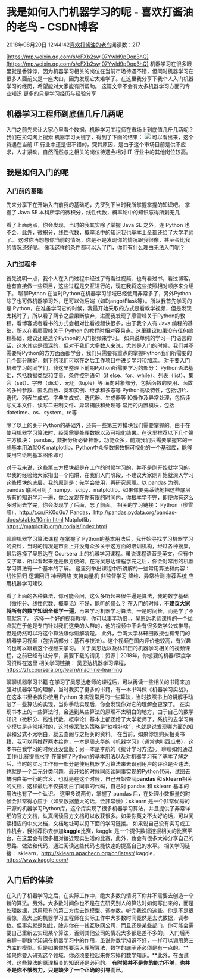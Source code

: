 
# 我是如何入门机器学习的呢 - 喜欢打酱油的老鸟 - CSDN博客


2018年08月20日 12:44:42[喜欢打酱油的老鸟](https://me.csdn.net/weixin_42137700)阅读数：217


[https://mp.weixin.qq.com/s/eFXb2swj07Ywld9pDop3hQ](https://mp.weixin.qq.com/s/eFXb2swj07Ywld9pDop3hQ)
机器学习在很多眼里就是香饽饽，因为机器学习相关的岗位在当前市场待遇不错，但同时机器学习在很多人面前又是一座大山，因为发现它太难学了。在这里我分享下我个人入门机器学习的经历，希望能对大家能有所帮助。
这篇文章不会有太多机器学习方面的专业知识
更多的只是学习经历与经验分享

## 机器学习工程师到底值几斤几两呢
入门之前先来让大家心里看个数据，机器学习工程师在市场上到底值几斤几两呢？我们在拉勾网上搜索 机器学习关键字，得到了下面的结果：
![](https://img-blog.csdn.net/20180820124320223?watermark/2/text/aHR0cHM6Ly9ibG9nLmNzZG4ubmV0L3dlaXhpbl80MjEzNzcwMA==/font/5a6L5L2T/fontsize/400/fill/I0JBQkFCMA==/dissolve/70)
可以看出来，这个待遇在当前 IT 行业中还是很不错的，究其原因，是由于这个市场目前是供不应求，人才紧缺，自然而然与之相关的岗位待遇会相对 IT 行业中的其他岗位较高。
## 我是如何入门的呢
### 入门前的基础
先来分享下在开始入门前我的基础吧，先罗列下当时我所掌握掌握的知识吧。
掌握了 Java SE
本科所学的微积分，线性代数，概率论中的知识忘得所剩无几

看了上面两点，你会发现，当时的我其实除了掌握 Java SE 之外，连 Python 也不会，此外，微积分，线性代数，概率论中的知识我也基本上全都还给了大学老师了。
这时你再想想你当前的情况，你是不是发现你的情况跟我很像，甚至会比我的情况还好呢。
像我这样的条件都可以入了门，你们有什么理由无法入门呢？
### 入门过程中
首先说明一点，我个人在入门过程中经过了有看过视频、也有看过书，看过博客，也有直接做一些项目，这些过程是交互进行的，现在我将这些按照相对顺序来介绍下。
聊聊Python
在当时Python在机器学习领域已经使用非常多了，另外Python除了也可做机器学习外，还可以做后端（如Django/Flask等）。所以我首先学习的是 Python，在准备学习它的时候，我最开始采取的方式是看教学视频，但是发现太耗时了，所以看了两节之后果断放弃，进而我发现了廖雪峰关于Python的教程，看博客或者看书的方式会相对比看视频快很多，由于我个人有 Java 编程的基础，所以在看廖雪峰关于 Python 的教程时相对容易点。这里建议如果没有任何编程基础，建议还是选个Python的入门视频来学习。
如果说单纯的学习一门语言的话，这水其实是很深的，但对于我们大多数人来说，尤其是入门的时候，我们并不需要将Python的方方面面都学会，我们只需要有重点的掌握Python我们所需要的几个部分就好，剩下的我们可以在之后工作项目中进步学习和加深。
对于要入门机器学习的同学们，我这里整理下前期Python所需要学习的部分：
Python语法基础，包括数据类型和变量、条件控制语句（if else、for、while）、列表（list）、集合（set）、字典（dict）、元组（tuple）等
面向对象部分，包括函数的使用、函数的多种参数、匿名函数、类和实例、继承和多态等
Python高级特性，包括切片、迭代、列表生成式、字典生成式、迭代器、生成器等
IO操作及异常处理，包括读写文本文件、读写二进制文件、异常捕获和处理等
常用的内置模块，包括 datetime、os、system、re等

除了以上的关于Python的基础外，还有一些第三方模块我们需要掌握的。由于在使用机器学习算法时，经常需要处理数据以及可视化结果。在这里推荐以下几个第三方模块：
pandas，数据分析必备神器，功能众多，前期我们只需要掌握它的一些基本用法就OK
matplotlib，Python中众多数据数据可视化的一个基础库，能够使用它绘制基本图形即可

对于我来说，这些第三方模块都是在工作的时候学习的，并不是刚开始就学习的。以我的经验给大家指出一个陷阱，在我们入门阶段，不建议大家刚开始就深入学习这些模块的底层，我的原则是：先学会使用，再研究原理。以 pandas 为例，pandas 底层用到了 numpy、scipy、matplotlib，如果你要先系统地把这些底层所有的知识学习一遍，你会发现在你有限的时间内，你根本学不完，即便你有这么多时间去学完，你会发现学了后面，忘了前面。
相关的学习链接：
Python（廖雪峰），http://t.cn/RK0qGu7
Pandas，http://pandas.pydata.org/pandas-docs/stable/10min.html
Matplotlib，https://matplotlib.org/tutorials/index.html

聊聊机器学习算法课程
在掌握了 Python的基本用法后，我开始寻找学习机器学习的资料，当时的情况是市面上并没有众多关于这方面的培训机构，经过各种搜集，最后选择了吴恩达在 Coursera 上的机器学习课程。虽说课程语音是英文，但有中文字幕，所以看起来还是很方便的。在将吴恩达课程学完之后，你会对常用的机器学习算法有一个基本的了解。
这里列举出课程中所讲解的一些常用算法和内容：
线性回归
逻辑回归
神经网络
支持向量机
非监督学习
降维、异常检测
推荐系统
应用机器学习建议

看了上面的各种算法，你可能会问，这么多听起来很牛逼是算法，我的数学基础（微积分、线性代数、概率论）不好，能听的懂么？
在入门的时候，**不建议大家将所有的数学知识全都学一遍**，再来学习机器学习算法。一是时间长，而是学了不用就忘了。 选择一个好的视频教程，你可以事半功倍，，吴恩达老师课程的一个优点就在于他是专门针对我们这类的人群的，他的视频中不会有很多数学公式推导，但是仍然可以将这个算法跟你讲解清楚。
此外，台湾大学林轩田教授也有专门的机器学习视频（包括两部分：基石与技法）。这个视频在国内评价也较高，有兴趣的也可以跟着这个视频来学习。
关于吴恩达以及林轩田的机器学习相关的视频课程，之前已经有过分享，需要下载的请见：资源 | 2018年，你想要的机器/深度学习资料在这里
相关学习链接：
吴恩达机器学习课程，https://zh.coursera.org/learn/machine-learning

聊聊机器学习书籍
在学习了吴恩达老师的课程后，可以再读一些相关的书籍来加强对机器学习的理解，当时我买了挺多的书籍，有一本书叫做《机器学习实战》，在这本书里会教你使用 Python 来实现常用的一些算法，当时按照书上的讲解手动敲了一些算法的实现，当你手动实现后，你会发现你对它的理解会更深了。
在实现书本上的一些算法时，会遇到某些算法的原理不太明白的地方，由于自己的数学知识（微积分、线性代数、概率论）基本上都还给了大学老师了，系统的去学习每个模块是非常耗时的，这时候采取的策略是“缺啥补啥”，也就是说发现哪方面的知识和公式不太明白，就去查阅与之相关的资料。
在当前，如果你想购买相关书籍，我可以再推荐两本给你，一本是周志华的《机器学习》（通常也叫西瓜书），这本书在我学习的时候还没出版；另一本是李航的《统计学习方法》。
聊聊如何通过工作/比赛提高水平
在掌握了Python的基本用法以及对机器学习有了基本了解之后，当时的实习工作有一部分是使用机器学习算法来去识别用户的评论是否违法，也就是一个二元分类问题。最开始的时候同阅读同事实现的Python代码，试图去搞明白每一行的含义，也就是在这个时候，自己开始查阅**pandas 和 sklearn**相关的文档，这样最后不仅搞明白了同事的代码，自己对 pandas 和 sklearn 基本的用法也有了一个认识。
这里多说两句，掌握了 pandas 后，在处理小数据量的时候会非常得心应手（如果数据量大的话，会非常慢）；sklearn 是一个非常优秀的开源的机器学习Python库，这个库实现了很多机器学习算法，并且提供了非常详细的官方文档，认真阅读官方文档可以收获很多。如果你英文不太好的话，可以阅读相应的中文文档，文档地址可以见下面的学习链接。
如果说自己没有实习或工作机会，我推荐你去参加**kaggle**比赛，kaggle 是一个提供数据挖掘相关的比赛平台，在这里会有很多相对接近现实生活的比赛，此外，也会有很多大神分享自己的思路、做法和代码，通过阅读这些代码也能快速的提高自己的水平。
相关学习链接：
sklearn，http://sklearn.apachecn.org/cn/latest/
kaggle，https://www.kaggle.com/

## 入门后的体验
在入门了机器学习之后，在实际工作中，绝大多数的情况下你并不需要去创造一个新的算法。另外，大多数时间你也不是在去研究别人的算法时如何写出来的，而是处理数据，运用现有的第三方库去跑模型、调参数。听完我说的这些，你是不是很震惊，高大上的机器学习工程师在实际工作中大多数时间竟然是去洗数据，调参数。但事实就是如此，除非你在一线互联网公司，而且还是某些部门，你可能会需要自己重新去实现某个算法，否则其他公司的情况大多都是差不多的。
入门后再来聊一聊数学知识在机器学习中的作用，虽说你数学知识不好，一样可以调用第三方库的模型。但是如果你想要深入理解算法，数学的底子还必须是有一点的。**如果你要入研究这个领域，你必须要捡起来你忘掉的数学知识。**此外，在面试时，这些算法的原理相关的知识还是必问的。
**有时候并不是你的能力不够，也并不是你不够努力，只是缺少了一个正确的引导而已**。


